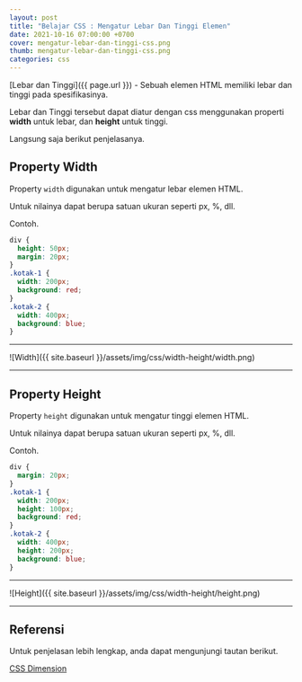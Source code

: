```yaml
---
layout: post
title: "Belajar CSS : Mengatur Lebar Dan Tinggi Elemen"
date: 2021-10-16 07:00:00 +0700
cover: mengatur-lebar-dan-tinggi-css.png
thumb: mengatur-lebar-dan-tinggi-css.png
categories: css
---
```


[Lebar dan Tinggi]({{ page.url }}) - Sebuah elemen HTML memiliki lebar dan tinggi pada spesifikasinya.

Lebar dan Tinggi tersebut dapat diatur dengan css menggunakan properti __width__ untuk lebar, dan __height__ untuk tinggi.

Langsung saja berikut penjelasanya.

## Property Width

Property `width` digunakan untuk mengatur lebar elemen HTML.

Untuk nilainya dapat berupa satuan ukuran seperti px, %, dll.

Contoh.

```css
div {
  height: 50px;
  margin: 20px;
}
.kotak-1 {
  width: 200px;
  background: red;
}
.kotak-2 {
  width: 400px;
  background: blue;
}
```

***

![Width]({{ site.baseurl }}/assets/img/css/width-height/width.png)

***

## Property Height

Property `height` digunakan untuk mengatur tinggi elemen HTML.

Untuk nilainya dapat berupa satuan ukuran seperti px, %, dll.

Contoh.

```css
div {
  margin: 20px;
}
.kotak-1 {
  width: 200px;
  height: 100px;
  background: red;
}
.kotak-2 {
  width: 400px;
  height: 200px;
  background: blue;
}
```

***

![Height]({{ site.baseurl }}/assets/img/css/width-height/height.png)

***

## Referensi

Untuk penjelasan lebih lengkap, anda dapat mengunjungi tautan berikut.

<a href="https://www.w3schools.com/css/css_dimension.asp" target="_blank">CSS Dimension</a>
